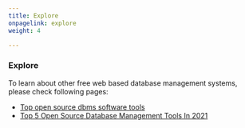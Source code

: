 ```yaml
---
title: Explore
onpagelink: explore
weight: 4

---
```


### **Explore**

To learn about other free web based database management systems, please check following pages:

- [Top open source dbms software tools](https://products.containerize.com/database-management)
- [Top 5 Open Source Database Management Tools In 2021](https://blog.containerize.com/2021/01/16/top-5-open-source-database-management-tools-in-2021/)
 
